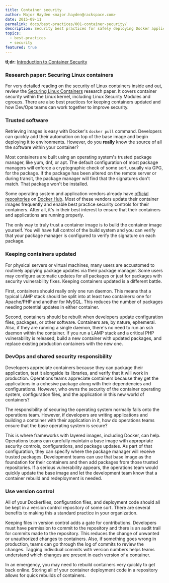 ```yaml
---
title: Container security
author: Major Hayden <major.hayden@rackspace.com>
date: 2015-09-11
permalink: docs/best-practices/001-container-security/
description: Security best practices for safely deploying Docker applications
topics:
  - best-practices
  - security
featured: true
---
```


**tl;dr:** [Introduction to Container Security](https://d3oypxn00j2a10.cloudfront.net/assets/img/Docker%20Security/WP_Intro_to_container_security_03.20.2015.pdf)

### Research paper: Securing Linux containers
For very detailed reading on the security of Linux containers inside and out, review the [Securing Linux Containers](https://major.io/2015/08/14/research-paper-securing-linux-containers/) research paper.  It covers container security within the Linux kernel, including Linux Security Modules and cgroups.  There are also best practices for keeping containers updated and how Dev/Ops teams can work together to improve security.

### Trusted software
Retrieving images is easy with Docker's `docker pull` command.  Developers can quickly add their automation on top of the base image and begin deploying it to environments.  However, do you **really** know the source of all the software within your container?

Most containers are built using an operating system's trusted package manager, like yum, dnf, or apt.  The default configuration of most package managers will enforce a cryptographic check of some sort, usually via GPG, for the package.  If the package has been altered on the remote server or during transit, the package manager will find that the signatures don't match.  That package won't be installed.

Some operating system and application vendors already have [official repositories](https://hub.docker.com/explore/) on [Docker Hub](https://hub.docker.com).  Most of these vendors update their container images frequently and enable best practice security controls for their containers.  After all, it's in their best interest to ensure that their containers and applications are running properly.

The only way to truly trust a container image is to build the container image yourself.  You will have full control of the build system and you can verify that your package manager is configured to verify the signature on each package.

### Keeping containers updated
For physical servers or virtual machines, many users are accustomed to routinely applying package updates via their package manager.  Some users may configure automatic updates for all packages or just for packages with security vulnerability fixes.  Keeping containers updated is a different battle.

First, containers should really only one run daemon.  This means that a typical LAMP stack should be split into at least two containers: one for Apache/PHP and another for MySQL.  This reduces the number of packages needing potential updates in either container.

Second, containers should be rebuilt when developers update configuration files, packages, or other software.  Containers are, by nature, ephemeral.  Also, if they are running a single daemon, there's no need to run an ssh daemon within the container.  If you run a LAMP stack and a critical PHP vulnerability is released, build a new container with updated packages, and replace existing production containers with the new one.

### DevOps and shared security responsibility
Developers appreciate containers because they can package their application, test it alongside its libraries, and verify that it will work in production. Operations teams appreciate containers because they get the applications in a cohesive package along with their dependencies and configurations. However, who owns the security of the container operating system, configuration files, and the application in this new world of containers?

The responsibility of securing the operating system normally falls onto the operations team. However, if developers are writing applications and building a container with their application in it, how do operations teams ensure that the base operating system is secure?

This is where frameworks with layered images, including Docker, can help. Operations teams can carefully maintain a base image with appropriate security controls, configurations, and package updates. As part of that configuration, they can specify where the package manager will receive trusted packages. Development teams can use that base image as the foundation for their containers and then add packages from those trusted repositories. If a serious vulnerability appears, the operations team would quickly update the base image and let the development team know that a container rebuild and redeployment is needed.

### Use version control
All of your Dockerfiles, configuration files, and deployment code should all be kept in a version control repository of some sort.  There are several benefits to making this a standard practice in your organization.

Keeping files in version control adds a gate for contributions.  Developers must have permission to commit to the repository and there is an audit trail for commits made to the repository.  This reduces the change of unwanted or unauthorized changes to containers.  Also, if something goes wrong in production, teams can go through the log of commits to review the changes.  Tagging individual commits with version numbers helps teams understand which changes are present in each version of a container.

In an emergency, you may need to rebuild containers very quickly to get back online.  Storing all of your container deployment code in a repository allows for quick rebuilds of containers.
